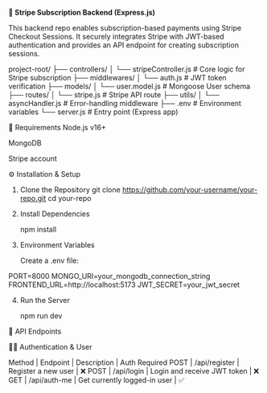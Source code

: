 **🚀 Stripe Subscription Backend (Express.js)**

This backend repo enables subscription-based payments using Stripe Checkout Sessions. It securely integrates Stripe with JWT-based authentication and provides an API endpoint for creating subscription sessions.

project-root/
├── controllers/
│   └── stripeController.js      # Core logic for Stripe subscription
├── middlewares/
│   └── auth.js                  # JWT token verification
├── models/
│   └── user.model.js            # Mongoose User schema
├── routes/
│   └── stripe.js                # Stripe API route
├── utils/
│   └── asyncHandler.js          # Error-handling middleware
├── .env                         # Environment variables
└── server.js                    # Entry point (Express app)


🧪 Requirements
Node.js v16+

MongoDB

Stripe account

⚙️ Installation & Setup
1. Clone the Repository
    git clone https://github.com/your-username/your-repo.git
    cd your-repo
2. Install Dependencies

    npm install
    
3. Environment Variables

    Create a .env file:

PORT=8000
MONGO_URI=your_mongodb_connection_string
FRONTEND_URL=http://localhost:5173
JWT_SECRET=your_jwt_secret

4. Run the Server

    npm run dev

📡 API Endpoints

🧑‍💼 Authentication & User

Method | Endpoint | Description | Auth Required
POST | /api/register | Register a new user | ❌
POST | /api/login | Login and receive JWT token | ❌
GET | /api/auth-me | Get currently logged-in user | ✅


